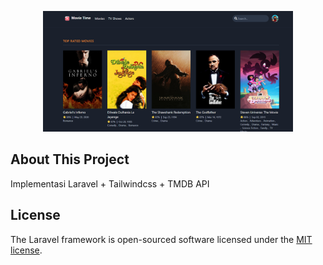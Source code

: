 <p align="center">
<img src="https://raw.githubusercontent.com/shandysiswandi/laravel-movie-tailwind-api-tmdb/master/public/img/ss1.png" width="400">
</p>

## About This Project

Implementasi Laravel + Tailwindcss + TMDB API

## License

The Laravel framework is open-sourced software licensed under the [MIT license](https://opensource.org/licenses/MIT).
